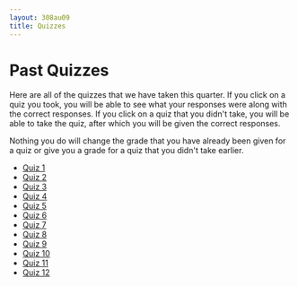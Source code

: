 ```yaml
---
layout: 308au09
title: Quizzes
---
```


# Past Quizzes

Here are all of the quizzes that we have taken this quarter. If you
click on a quiz you took, you will be able to see what your responses
were along with the correct responses. If you click on a quiz that you
didn't take, you will be able to take the quiz, after which you will be
given the correct responses.

Nothing you do will change the grade that you have already been given
for a quiz or give you a grade for a quiz that you didn't take earlier.

-   [Quiz
    1](https://catalysttools.washington.edu/webq/survey/grigg/83573)
-   [Quiz
    2](https://catalysttools.washington.edu/webq/survey/grigg/83577)
-   [Quiz
    3](https://catalysttools.washington.edu/webq/survey/grigg/85462)
-   [Quiz
    4](https://catalysttools.washington.edu/webq/survey/grigg/85465)
-   [Quiz
    5](https://catalysttools.washington.edu/webq/survey/grigg/86249)
-   [Quiz
    6](https://catalysttools.washington.edu/webq/survey/grigg/86250)
-   [Quiz
    7](https://catalysttools.washington.edu/webq/survey/grigg/86785)
-   [Quiz
    8](https://catalysttools.washington.edu/webq/survey/grigg/87274)
-   [Quiz
    9](https://catalysttools.washington.edu/webq/survey/grigg/87276)
-   [Quiz
    10](https://catalysttools.washington.edu/webq/survey/grigg/88222)
-   [Quiz
    11](https://catalysttools.washington.edu/webq/survey/grigg/88223)
-   [Quiz
    12](https://catalysttools.washington.edu/webq/survey/grigg/88224)

